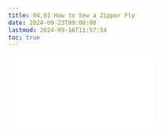 ```yaml
---
title: 04.01 How to Sew a Zipper Fly
date: 2024-09-23T09:00:00
lastmod: 2024-09-16T11:57:54
toc: true
---
```


![Link to included file contents](../../../../sewing/how-to-sew-a-zipper-fly-and-waistband.md)
